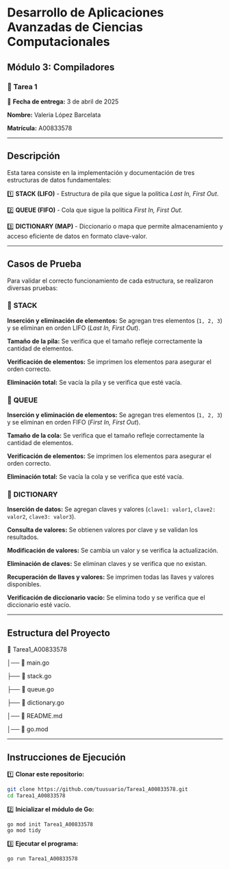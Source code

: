 # Desarrollo de Aplicaciones Avanzadas de Ciencias Computacionales

## Módulo 3: Compiladores
### 📄 Tarea 1

📅 **Fecha de entrega:** 3 de abril de 2025

**Nombre:** Valeria López Barcelata

**Matrícula:** A00833578

---

## Descripción

Esta tarea consiste en la implementación y documentación de tres estructuras de datos fundamentales:

1️⃣ **STACK (LIFO)** - Estructura de pila que sigue la política *Last In, First Out*.

2️⃣ **QUEUE (FIFO)** - Cola que sigue la política *First In, First Out*.

3️⃣ **DICTIONARY (MAP)** - Diccionario o mapa que permite almacenamiento y acceso eficiente de datos en formato clave-valor.

---

## Casos de Prueba

Para validar el correcto funcionamiento de cada estructura, se realizaron diversas pruebas:

### 🔹 **STACK**
**Inserción y eliminación de elementos:** Se agregan tres elementos (`1, 2, 3`) y se eliminan en orden LIFO (*Last In, First Out*).

**Tamaño de la pila:** Se verifica que el tamaño refleje correctamente la cantidad de elementos.

**Verificación de elementos:** Se imprimen los elementos para asegurar el orden correcto.

**Eliminación total:** Se vacía la pila y se verifica que esté vacía.

### 🔹 **QUEUE**
**Inserción y eliminación de elementos:** Se agregan tres elementos (`1, 2, 3`) y se eliminan en orden FIFO (*First In, First Out*).

**Tamaño de la cola:** Se verifica que el tamaño refleje correctamente la cantidad de elementos.

**Verificación de elementos:** Se imprimen los elementos para asegurar el orden correcto.

**Eliminación total:** Se vacía la cola y se verifica que esté vacía.

### 🔹 **DICTIONARY**
**Inserción de datos:** Se agregan claves y valores (`clave1: valor1`, `clave2: valor2`, `clave3: valor3`).

**Consulta de valores:** Se obtienen valores por clave y se validan los resultados.

**Modificación de valores:** Se cambia un valor y se verifica la actualización.

**Eliminación de claves:** Se eliminan claves y se verifica que no existan.

**Recuperación de llaves y valores:** Se imprimen todas las llaves y valores disponibles.

**Verificación de diccionario vacío:** Se elimina todo y se verifica que el diccionario esté vacío.

---

## Estructura del Proyecto
📁 Tarea1_A00833578

│── 📜 main.go

├── 📜 stack.go

├── 📜 queue.go

├── 📜 dictionary.go

│── 📜 README.md

│── 📜 go.mod

---

## Instrucciones de Ejecución  

1️⃣ **Clonar este repositorio:**  
```sh
git clone https://github.com/tuusuario/Tarea1_A00833578.git
cd Tarea1_A00833578
```
2️⃣ **Inicializar el módulo de Go:**
```
go mod init Tarea1_A00833578
go mod tidy
```
3️⃣ **Ejecutar el programa:**
```
go run Tarea1_A00833578
```
